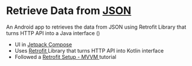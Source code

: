 <h1> Retrieve Data from <a href="https://fetch-hiring.s3.amazonaws.com/hiring.json"> JSON </a> </h1>
An Android app to retrieves the data from JSON using Retrofit Library that turns HTTP API into a Java interface ()
<ul>
  <li> UI in <a href="https://developer.android.com/jetpack/compose"> Jetpack Compose </a> </li>
  <li> Uses <a href="https://square.github.io/retrofit/"> Retrofit </a> Library that turns HTTP API into Kotlin interface </li>
  <li> Followed a <a href="https://youtu.be/bIVGIEMgc7Q"> Retrofit Setup - MVVM </a> tutorial </li>
</ul>
